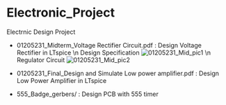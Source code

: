 # Electronic_Project
Electrnic Design Project

- 01205231_Midterm_Voltage Rectifier Circuit.pdf
  : Design Voltage Rectifier in LTspice
  \n Design Specification
  ![01205231_Mid_pic1](https://user-images.githubusercontent.com/83958622/220804924-fbfd575a-b2c5-4d11-b42c-e89442536331.png)
  \n Regulator Circuit
  ![01205231_Mid_pic2](https://user-images.githubusercontent.com/83958622/220805206-e10fcff7-d237-4130-b821-2c34319bb165.png)

- 01205231_Final_Design and Simulate Low power amplifier.pdf
  : Design Low Power Amplifier in LTspice
  
- 555_Badge_gerbers/
  : Design PCB with 555 timer




